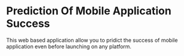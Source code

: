 # Prediction Of Mobile Application Success
 This web based application allow you to pridict the success of mobile application even before launching on any platform.
